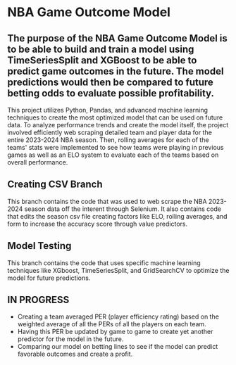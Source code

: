 

# NBA Game Outcome Model


## The purpose of the NBA Game Outcome Model is to be able to build and train a model using TimeSeriesSplit and XGBoost to be able to predict game outcomes in the future. The model predictions would then be compared to future betting odds to evaluate possible profitability.

This project utilizes Python, Pandas, and advanced machine learning techniques to create the most optimized model that can be used on future data. To analyze performance trends and create the model itself, the project involved efficiently web scraping detailed team and player data for the entire 2023-2024 NBA season. Then, rolling averages for each of the teams' stats were implemented to see how teams were playing in previous games as well as an ELO system to evaluate each of the teams based on overall performance. 

## Creating CSV Branch

This branch contains the code that was used to web scrape the NBA 2023-2024 season data off the interent through Selenium. It also contains code that edits the season csv file creating factors like ELO, rolling averages, and form to increase the accuracy score through value predictors. 

## Model Testing

This branch contains the code that uses specific machine learning techniques like XGboost, TimeSeriesSplit, and GridSearchCV to optimize the model for future predictions. 

## IN PROGRESS

* Creating a team averaged PER (player efficiency rating) based on the weighted average of all the PERs of all the players on each team.
* Having this PER be updated by game to game to create yet another predictor for the model in the future.
* Comparing our model on betting lines to see if the model can predict favorable outcomes and create a profit.


